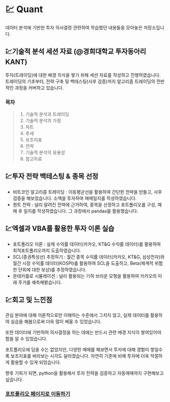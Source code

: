 # :chart: Quant
데이터 분석에 기반한 투자 의사결정 관련하여 학습했던 내용들을 모아놓은 저장소입니다.

## 💹기술적 분석 세션 자료 (@경희대학교 투자동아리 KANT)
투자(트레이딩)에 대한 배경 지식을 쌓기 위해 세션 자료를 작성하고 진행하였습니다. 트레이딩의 기초부터, 전략 구축 및 백테스팅(사후 검증)까지 알고리즘 트레이딩의 전반적인 과정을 커버하고 있습니다.

### 목차
>1. 기술적 분석과 트레이딩
>2. 기술적 분석의 가정
>3. 차트
>4. 추세
>5. 보조지표
>6. 전략
>7. 기술적 분석의 유용성
>8. 참고자료

## 💹투자 전략 백테스팅 & 종목 선정
 
* 비트코인 알고리즘 트레이딩 : 이동평균선을 활용하여 간단한 전략을 만들고, 사후 검증을 해보았습니다. 소액을 투자하여 매매일지를 작성하였습니다.
* 퀀트 전략 : 널리 알려진 전략에 근거하여, 종목을 선정하고 포트폴리오를 구성, 매매 후 일지를 작성하였습니다. 그 과정에서 pandas를 활용했습니다.

## :chart:엑셀과 VBA를 활용한 투자 이론 실습

* 포트폴리오 이론 : 실제 수익률 데이터(카카오, KT&G 수익률 데이터)를 활용하여 최적포트폴리오까지 도출하였습니다.
* SCL(증권특성선) 추정하기 : 월간 종목 수익률 데이터(카카오, KT&G, 삼성전자)와 월간 시장 수익률 데이터(KOSPI)를 활용하여 SCL을 도출하고, Beta(체계적 위험 한 단위에 대한 보상)를 추정하였습니다.
* 몬테카를로 시뮬레이션 : 널리 활용되는 기하 브라운 모형을 활용하여 카카오의 미래 주가를 예측해봤습니다.

## :chart:회고 및 느낀점

관심 분야에 대해 이론적으로만 이해하는 수준에서 그치지 않고, 실제 데이터를 활용하여 실습을 해봄으로써 더욱 많이 배울 수 있었습니다.

또한 데이터에 기반하여 의사결정을 하는 데에는 반드시 관련 배경 지식이 쌓여있어야 함을 알 수 있었습니다.

포트폴리오에 담을 수는 없었지만, 다양한 매매를 해보면서 투자에 대해 경험이 쌓일수록 보조지표를 바라보는 시각도 달라졌습니다. 자연히 기존에 비해 투자에 더욱 적절하게 활용할 수 있게 되었습니다. 

향후 기회가 되면, python을 활용해서 투자 전략을 검증하고 자동매매까지 구현해보고 싶습니다.

### [포트폴리오 페이지로 이동하기](https://github.com/Woonggss/portfolio)
